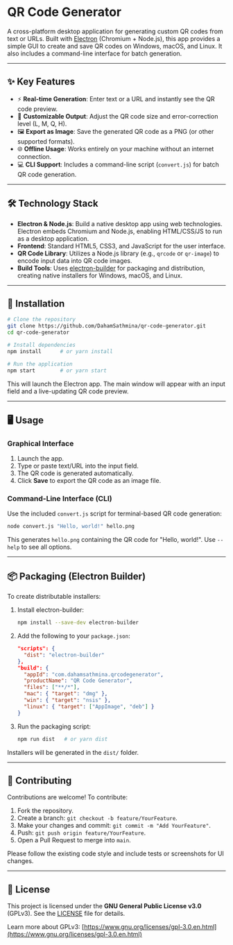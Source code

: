 # QR Code Generator

A cross-platform desktop application for generating custom QR codes from text or URLs. Built with [Electron](https://www.electronjs.org/) (Chromium + Node.js), this app provides a simple GUI to create and save QR codes on Windows, macOS, and Linux. It also includes a command-line interface for batch generation.

---

## ✨ Key Features

* ⚡ **Real-time Generation**: Enter text or a URL and instantly see the QR code preview.
* 🎨 **Customizable Output**: Adjust the QR code size and error-correction level (L, M, Q, H).
* 🖼️ **Export as Image**: Save the generated QR code as a PNG (or other supported formats).
* 🌐 **Offline Usage**: Works entirely on your machine without an internet connection.
* 💻 **CLI Support**: Includes a command-line script (`convert.js`) for batch QR code generation.

---

## 🛠️ Technology Stack

* **Electron & Node.js**: Build a native desktop app using web technologies. Electron embeds Chromium and Node.js, enabling HTML/CSS/JS to run as a desktop application.
* **Frontend**: Standard HTML5, CSS3, and JavaScript for the user interface.
* **QR Code Library**: Utilizes a Node.js library (e.g., `qrcode` or `qr-image`) to encode input data into QR code images.
* **Build Tools**: Uses [electron-builder](https://www.electron.build/) for packaging and distribution, creating native installers for Windows, macOS, and Linux.

---

## 🚀 Installation

```bash
# Clone the repository
git clone https://github.com/DahamSathmina/qr-code-generator.git
cd qr-code-generator

# Install dependencies
npm install      # or yarn install

# Run the application
npm start        # or yarn start
```

This will launch the Electron app. The main window will appear with an input field and a live-updating QR code preview.

---

## 🖥️ Usage

### Graphical Interface

1. Launch the app.
2. Type or paste text/URL into the input field.
3. The QR code is generated automatically.
4. Click **Save** to export the QR code as an image file.

### Command-Line Interface (CLI)

Use the included `convert.js` script for terminal-based QR code generation:

```bash
node convert.js "Hello, world!" hello.png
```

This generates `hello.png` containing the QR code for "Hello, world!". Use `--help` to see all options.

---

## 📦 Packaging (Electron Builder)

To create distributable installers:

1. Install electron-builder:

   ```bash
   npm install --save-dev electron-builder
   ```
2. Add the following to your `package.json`:

   ```json
   "scripts": {
     "dist": "electron-builder"
   },
   "build": {
     "appId": "com.dahamsathmina.qrcodegenerator",
     "productName": "QR Code Generator",
     "files": ["**/*"],
     "mac": { "target": "dmg" },
     "win": { "target": "nsis" },
     "linux": { "target": ["AppImage", "deb"] }
   }
   ```
3. Run the packaging script:

   ```bash
   npm run dist   # or yarn dist
   ```

Installers will be generated in the `dist/` folder.

---

## 🤝 Contributing

Contributions are welcome! To contribute:

1. Fork the repository.
2. Create a branch: `git checkout -b feature/YourFeature`.
3. Make your changes and commit: `git commit -m "Add YourFeature"`.
4. Push: `git push origin feature/YourFeature`.
5. Open a Pull Request to merge into `main`.

Please follow the existing code style and include tests or screenshots for UI changes.

---

## 📄 License

This project is licensed under the **GNU General Public License v3.0** (GPLv3). See the [LICENSE](LICENSE) file for details.

Learn more about GPLv3: [https://www.gnu.org/licenses/gpl-3.0.en.html](https://www.gnu.org/licenses/gpl-3.0.en.html)

